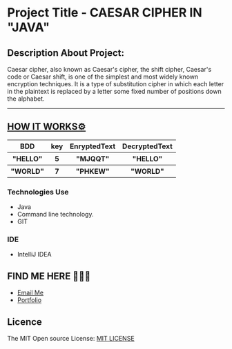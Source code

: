 Project Title - CAESAR CIPHER IN "JAVA"
====================================================

## Description About Project:<br>

Caesar cipher, also known as Caesar's cipher, the shift cipher, Caesar's code or Caesar shift, is one of the simplest and most widely known encryption techniques.
It is a type of substitution cipher in which each letter in the plaintext is replaced by a letter some fixed number of positions down the alphabet.


* * *

## <u>HOW IT WORKS⚙️</u>
<table class="table">
 <tr>
  <th>BDD</th>
  <th>key</th>
  <th>EnryptedText</th>
  <th>DecryptedText</th>
</tr>
<tr>
  <th>"HELLO"</th>
  <th>5</th>
  <th>"MJQQT"</th>
  <th>"HELLO"</th>
</tr>
<tr>
  <th>"WORLD"</th>
  <th>7</th>
  <th>"PHKEW"</th>
  <th>"WORLD"</th>
</tr>
</table>

### Technologies Use

* Java
* Command line technology.
* GIT

### IDE

* IntelliJ IDEA


#### <h2>FIND ME HERE 👨🏾‍💻 </h2>
* [Email Me](mailto:rageali12@gmail.com?subject=[GitHub]%20Source%20Han%20Sans)
* [Portfolio](https://moemaair.github.io/Portfolio-Landing-pg/)



## Licence

The MIT Open source License: [MIT LICENSE](https://opensource.org/licenses/MIT)





